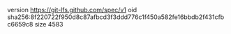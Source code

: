 version https://git-lfs.github.com/spec/v1
oid sha256:8f220722f950d8c87afbcd3f3ddd776c1f450a582fe16bbdb2f431cfbc6659c8
size 4583
